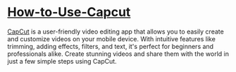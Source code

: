 # [How-to-Use-Capcut](https://updatewave.com/how-to-use-capcut/)
[CapCut](https://updatewave.com/how-to-use-capcut/) is a user-friendly video editing app that allows you to easily create and customize videos on your mobile device. With intuitive features like trimming, adding effects, filters, and text, it's perfect for beginners and professionals alike. Create stunning videos and share them with the world in just a few simple steps using CapCut.
